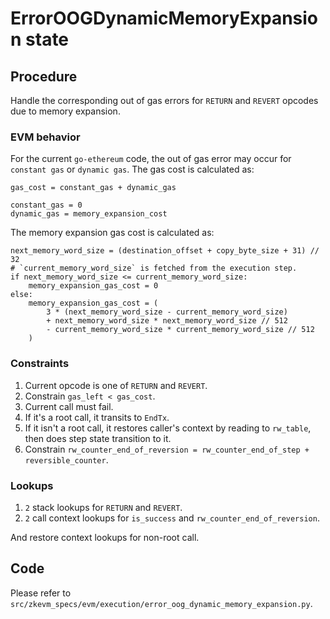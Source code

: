 # ErrorOOGDynamicMemoryExpansion state

## Procedure

Handle the corresponding out of gas errors for `RETURN` and `REVERT` opcodes due to memory expansion.

### EVM behavior

For the current `go-ethereum` code, the out of gas error may occur for `constant gas` or `dynamic gas`. The gas cost is calculated as:

```
gas_cost = constant_gas + dynamic_gas

constant_gas = 0
dynamic_gas = memory_expansion_cost
```

The memory expansion gas cost is calculated as:

```
next_memory_word_size = (destination_offset + copy_byte_size + 31) // 32
# `current_memory_word_size` is fetched from the execution step.
if next_memory_word_size <= current_memory_word_size:
    memory_expansion_gas_cost = 0
else:
    memory_expansion_gas_cost = (
        3 * (next_memory_word_size - current_memory_word_size)
        + next_memory_word_size * next_memory_word_size // 512
        - current_memory_word_size * current_memory_word_size // 512
    )
```

### Constraints

1. Current opcode is one of `RETURN` and `REVERT`.
2. Constrain `gas_left < gas_cost`.
3. Current call must fail.
4. If it's a root call, it transits to `EndTx`.
5. If it isn't a root call, it restores caller's context by reading to `rw_table`, then does step state transition to it.
6. Constrain `rw_counter_end_of_reversion = rw_counter_end_of_step + reversible_counter`.

### Lookups

1. `2` stack lookups for `RETURN` and `REVERT`.
2. `2` call context lookups for `is_success` and `rw_counter_end_of_reversion`.

And restore context lookups for non-root call.

## Code

Please refer to `src/zkevm_specs/evm/execution/error_oog_dynamic_memory_expansion.py`.
